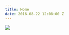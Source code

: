 ```yaml
---
title: Home
date: 2016-08-22 12:08:00 Z
---
```


[<img src="https://cdn.siroop.ch/media/images/sized/179d589af46bd9a2b44b147fd1a372f9.400x400.jpg"/>](https://siroop.ch/baumarkt-garten/gartenbau-technik/rasenmaeher/bosch-akku-rasenmaeher-rotak-43-li-2-akku-525477)